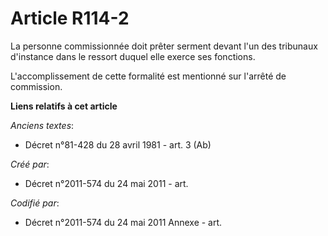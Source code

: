 # Article R114-2

La personne commissionnée doit prêter serment devant l'un des tribunaux d'instance dans le ressort duquel elle exerce ses
fonctions.

L'accomplissement de cette formalité est mentionné sur l'arrêté de commission.

**Liens relatifs à cet article**

_Anciens textes_:

  - Décret n°81-428 du 28 avril 1981 - art. 3 (Ab)

_Créé par_:

  - Décret n°2011-574 du 24 mai 2011  - art.

_Codifié par_:

  - Décret n°2011-574 du 24 mai 2011 Annexe - art.
